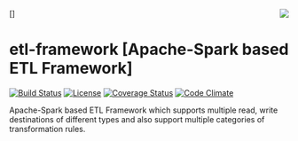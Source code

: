 [<img src="https://github.com/abhioncbr/etl-framework/develop/ETL.png" align="right">]
# etl-framework [Apache-Spark based ETL Framework]

[![Build Status](https://travis-ci.com/abhioncbr/etl-framework.svg?branch=develop)](https://travis-ci.com/abhioncbr/etl-framework/)
[![License](http://img.shields.io/:license-Apache%202-blue.svg)](http://www.apache.org/licenses/LICENSE-2.0.txt)
[![Coverage Status](https://coveralls.io/repos/github/abhioncbr/etl-framework/badge.svg?branch=develop)](https://coveralls.io/github/abhioncbr/etl-framework?branch=develop)
[![Code Climate](https://codeclimate.com/github/codeclimate/codeclimate/badges/gpa.svg)](https://codeclimate.com/github/abhioncbr/etl-framework)

Apache-Spark based ETL Framework which supports multiple read, write destinations of different types and also support multiple categories of transformation rules.  